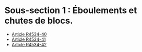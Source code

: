 #  Sous-section 1 : Éboulements et chutes de blocs.

* [Article R4534-40](./LEGIARTI000018529240.md)
* [Article R4534-41](./LEGIARTI000018529238.md)
* [Article R4534-42](./LEGIARTI000018529236.md)

